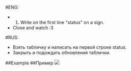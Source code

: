 #ENG:
 - 1. Write on the first line "status" on a sign.
 - Close and watch :3

#RUS:
 - Взять табличку и написать на первой строке status.
 - Закрыть и подождать обновления таблички.

##Example
##Пример
![](http://pp.vk.me/c629126/v629126517/c928/E99LLIOTuTE.jpg)
